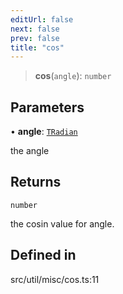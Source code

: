 ```yaml
---
editUrl: false
next: false
prev: false
title: "cos"
---
```


> **cos**(`angle`): `number`

## Parameters

• **angle**: [`TRadian`](/api/type-aliases/tradian/)

the angle

## Returns

`number`

the cosin value for angle.

## Defined in

src/util/misc/cos.ts:11
